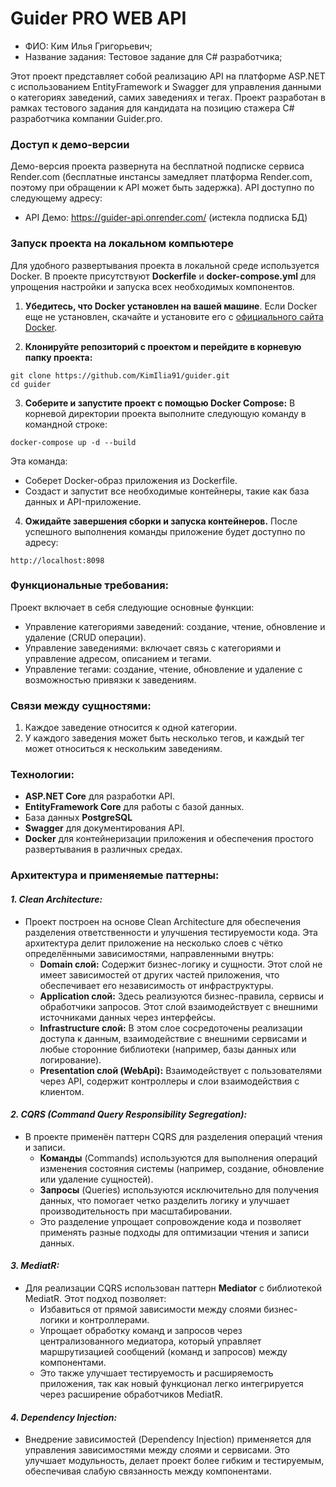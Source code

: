 # Guider PRO WEB API

- ФИО: Ким Илья Григорьевич;
- Название задания: Тестовое задание для С# разработчика;

Этот проект представляет собой реализацию API на платформе ASP.NET с использованием EntityFramework и Swagger для управления данными о категориях заведений, самих заведениях и тегах. Проект разработан в рамках тестового задания для кандидата на позицию стажера C# разработчика компании Guider.pro.

### Доступ к демо-версии

Демо-версия проекта развернута на бесплатной подписке сервиса Render.com (бесплатные инстансы замедляет платформа Render.com, поэтому при обращении к API может быть задержка). API доступно по следующему адресу:

- API Демо: https://guider-api.onrender.com/ (истекла подписка БД)

### Запуск проекта на локальном компьютере

Для удобного развертывания проекта в локальной среде используется Docker. В проекте присутствуют **Dockerfile** и **docker-compose.yml** для упрощения настройки и запуска всех необходимых компонентов.

1. **Убедитесь, что Docker установлен на вашей машине**.
   Если Docker еще не установлен, скачайте и установите его с [официального сайта Docker](https://www.docker.com/products/docker-desktop/).


2. **Клонируйте репозиторий с проектом и перейдите в корневую папку проекта:** 
````
git clone https://github.com/KimIlia91/guider.git
cd guider
 ````
3. **Соберите и запустите проект с помощью Docker Compose:** В корневой директории проекта выполните следующую команду в командной строке:
````
docker-compose up -d --build
````
Эта команда:

- Соберет Docker-образ приложения из Dockerfile.
- Создаст и запустит все необходимые контейнеры, такие как база данных и API-приложение.
4. **Ожидайте завершения сборки и запуска контейнеров.**
   После успешного выполнения команды приложение будет доступно по адресу:
```
http://localhost:8098
```

### Функциональные требования: 

Проект включает в себя следующие основные функции:

- Управление категориями заведений: создание, чтение, обновление и удаление (CRUD операции).
- Управление заведениями: включает связь с категориями и управление адресом, описанием и тегами.
- Управление тегами: создание, чтение, обновление и удаление с возможностью привязки к заведениям.

### Связи между сущностями:

1. Каждое заведение относится к одной категории.
2. У каждого заведения может быть несколько тегов, и каждый тег может относиться к нескольким заведениям.

### Технологии:
- **ASP.NET Core** для разработки API.
- **EntityFramework Core** для работы с базой данных.
- База данных **PostgreSQL**
- **Swagger** для документирования API.
- **Docker** для контейнеризации приложения и обеспечения простого развертывания в различных средах.

### Архитектура и применяемые паттерны:

#### ***1. Clean Architecture:***

- Проект построен на основе Clean Architecture для обеспечения разделения ответственности и улучшения тестируемости кода. Эта архитектура делит приложение на несколько слоев с чётко определёнными зависимостями, направленными внутрь:
   - **Domain слой:** Содержит бизнес-логику и сущности. Этот слой не имеет зависимостей от других частей приложения, что обеспечивает его независимость от инфраструктуры.
   - **Application слой:** Здесь реализуются бизнес-правила, сервисы и обработчики запросов. Этот слой взаимодействует с внешними источниками данных через интерфейсы.
   - **Infrastructure слой:** В этом слое сосредоточены реализации доступа к данным, взаимодействие с внешними сервисами и любые сторонние библиотеки (например, базы данных или логирование).
   - **Presentation слой (WebApi):** Взаимодействует с пользователями через API, содержит контроллеры и слои взаимодействия с клиентом.

#### ***2. CQRS (Command Query Responsibility Segregation):***

- В проекте применён паттерн CQRS для разделения операций чтения и записи.
  - **Команды** (Commands) используются для выполнения операций изменения состояния системы (например, создание, обновление или удаление сущностей).
  - **Запросы** (Queries) используются исключительно для получения данных, что помогает четко разделить логику и улучшает производительность при масштабировании.
  - Это разделение упрощает сопровождение кода и позволяет применять разные подходы для оптимизации чтения и записи данных.

#### ***3. MediatR:***

- Для реализации CQRS использован паттерн **Mediator** с библиотекой MediatR. Этот подход позволяет:
  - Избавиться от прямой зависимости между слоями бизнес-логики и контроллерами.
  - Упрощает обработку команд и запросов через централизованного медиатора, который управляет маршрутизацией сообщений (команд и запросов) между компонентами.
  - Это также улучшает тестируемость и расширяемость приложения, так как новый функционал легко интегрируется через расширение обработчиков MediatR.

#### ***4. Dependency Injection:***

- Внедрение зависимостей (Dependency Injection) применяется для управления зависимостями между слоями и сервисами. Это улучшает модульность, делает проект более гибким и тестируемым, обеспечивая слабую связанность между компонентами.


